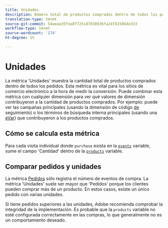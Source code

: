 ```yaml
---
title: Unidades
description: Número total de productos comprados dentro de todos los pedidos.
translation-type: tm+mt
source-git-commit: 54aeaa35fea8f725c87030936fa24f415064e333
workflow-type: tm+mt
source-wordcount: '174'
ht-degree: 1%

---
```



# Unidades

La métrica &#39;Unidades&#39; muestra la cantidad total de productos comprados dentro de todos los pedidos. Esta métrica es vital para los sitios de comercio electrónico a la hora de medir la conversión. Puede combinar esta métrica con cualquier dimensión para ver qué valores de dimensión contribuyeron a la cantidad de productos comprados. Por ejemplo: puede ver las campañas principales (usando la dimensión de código [de](../dimensions/tracking-code.md) seguimiento) o los términos de búsqueda interna principales (usando una [eVar](../dimensions/evar.md)) que contribuyeron a los productos comprados.

## Cómo se calcula esta métrica

Para cada visita individual donde `purchase` exista en la [`events`](/help/implement/vars/page-vars/events/events-overview.md) variable, sume el campo &#39;Cantidad&#39; dentro de la [`products`](/help/implement/vars/page-vars/products.md) variable.

## Comparar pedidos y unidades

La métrica [Pedidos](orders.md) sólo registra el número de eventos de compra. La métrica &#39;Unidades&#39; suele ser mayor que &#39;Pedidos&#39; porque los clientes pueden comprar más de un producto. En estos casos, existe un único pedido con varias unidades.

Si tiene pedidos superiores a las unidades, Adobe recomienda comprobar la integridad de la implementación. Es probable que la `products` variable no esté configurada correctamente en las compras, lo que generalmente no es un comportamiento deseado.
